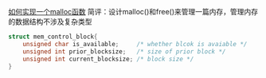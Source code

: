 [如何实现一个malloc函数](https://www.cnblogs.com/amanlikethis/p/3765908.html)
简评：设计malloc()和free()来管理一篇内存，管理内存的数据结构不涉及复杂类型
```C++
struct mem_control_block{
    unsigned char is_available;     /* whether blcok is avaiable */
    unsigned int prior_blocksize;   /* size of prior block */
    unsigned int current_blocksize; /* block size */
}
```